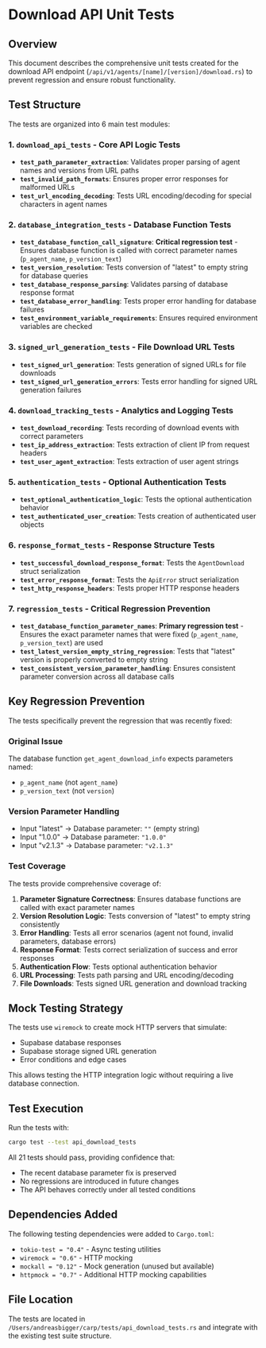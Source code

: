# Download API Unit Tests

## Overview

This document describes the comprehensive unit tests created for the download API endpoint (`/api/v1/agents/[name]/[version]/download.rs`) to prevent regression and ensure robust functionality.

## Test Structure

The tests are organized into 6 main test modules:

### 1. `download_api_tests` - Core API Logic Tests
- **`test_path_parameter_extraction`**: Validates proper parsing of agent names and versions from URL paths
- **`test_invalid_path_formats`**: Ensures proper error responses for malformed URLs
- **`test_url_encoding_decoding`**: Tests URL encoding/decoding for special characters in agent names

### 2. `database_integration_tests` - Database Function Tests
- **`test_database_function_call_signature`**: **Critical regression test** - Ensures database function is called with correct parameter names (`p_agent_name`, `p_version_text`)
- **`test_version_resolution`**: Tests conversion of "latest" to empty string for database queries
- **`test_database_response_parsing`**: Validates parsing of database response format
- **`test_database_error_handling`**: Tests proper error handling for database failures
- **`test_environment_variable_requirements`**: Ensures required environment variables are checked

### 3. `signed_url_generation_tests` - File Download URL Tests
- **`test_signed_url_generation`**: Tests generation of signed URLs for file downloads
- **`test_signed_url_generation_errors`**: Tests error handling for signed URL generation failures

### 4. `download_tracking_tests` - Analytics and Logging Tests
- **`test_download_recording`**: Tests recording of download events with correct parameters
- **`test_ip_address_extraction`**: Tests extraction of client IP from request headers
- **`test_user_agent_extraction`**: Tests extraction of user agent strings

### 5. `authentication_tests` - Optional Authentication Tests
- **`test_optional_authentication_logic`**: Tests the optional authentication behavior
- **`test_authenticated_user_creation`**: Tests creation of authenticated user objects

### 6. `response_format_tests` - Response Structure Tests
- **`test_successful_download_response_format`**: Tests the `AgentDownload` struct serialization
- **`test_error_response_format`**: Tests the `ApiError` struct serialization
- **`test_http_response_headers`**: Tests proper HTTP response headers

### 7. `regression_tests` - Critical Regression Prevention
- **`test_database_function_parameter_names`**: **Primary regression test** - Ensures the exact parameter names that were fixed (`p_agent_name`, `p_version_text`) are used
- **`test_latest_version_empty_string_regression`**: Tests that "latest" version is properly converted to empty string
- **`test_consistent_version_parameter_handling`**: Ensures consistent parameter conversion across all database calls

## Key Regression Prevention

The tests specifically prevent the regression that was recently fixed:

### Original Issue
The database function `get_agent_download_info` expects parameters named:
- `p_agent_name` (not `agent_name`)
- `p_version_text` (not `version`)

### Version Parameter Handling
- Input "latest" → Database parameter: `""` (empty string)
- Input "1.0.0" → Database parameter: `"1.0.0"`
- Input "v2.1.3" → Database parameter: `"v2.1.3"`

### Test Coverage

The tests provide comprehensive coverage of:

1. **Parameter Signature Correctness**: Ensures database functions are called with exact parameter names
2. **Version Resolution Logic**: Tests conversion of "latest" to empty string consistently
3. **Error Handling**: Tests all error scenarios (agent not found, invalid parameters, database errors)
4. **Response Format**: Tests correct serialization of success and error responses
5. **Authentication Flow**: Tests optional authentication behavior
6. **URL Processing**: Tests path parsing and URL encoding/decoding
7. **File Downloads**: Tests signed URL generation and download tracking

## Mock Testing Strategy

The tests use `wiremock` to create mock HTTP servers that simulate:
- Supabase database responses
- Supabase storage signed URL generation
- Error conditions and edge cases

This allows testing the HTTP integration logic without requiring a live database connection.

## Test Execution

Run the tests with:
```bash
cargo test --test api_download_tests
```

All 21 tests should pass, providing confidence that:
- The recent database parameter fix is preserved
- No regressions are introduced in future changes
- The API behaves correctly under all tested conditions

## Dependencies Added

The following testing dependencies were added to `Cargo.toml`:
- `tokio-test = "0.4"` - Async testing utilities
- `wiremock = "0.6"` - HTTP mocking
- `mockall = "0.12"` - Mock generation (unused but available)
- `httpmock = "0.7"` - Additional HTTP mocking capabilities

## File Location

The tests are located in `/Users/andreasbigger/carp/tests/api_download_tests.rs` and integrate with the existing test suite structure.